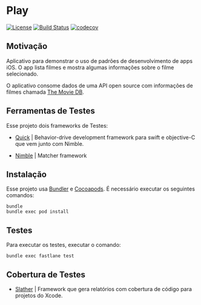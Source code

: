 # Play

[![License](http://img.shields.io/badge/license-MIT-green.svg?style=flat)](https://github.com/douglastaquary/play/blob/master/LICENSE)
[![Build Status](https://img.shields.io/travis/douglastaquary/play/master.svg?style=flat)](https://travis-ci.org/douglastaquary/play)
[![codecov](https://codecov.io/gh/douglastaquary/play/branch/master/graph/badge.svg)](https://codecov.io/gh/douglastaquary/play)


## Motivação

Aplicativo para demonstrar o uso de padrões de desenvolvimento de apps iOS. O app lista filmes e mostra algumas informações sobre o filme selecionado. 

O aplicativo consome dados de uma API open source com informações de filmes chamada [The Movie DB](https://www.themoviedb.org/documentation/api?language=pt-BR).

## Ferramentas de Testes

Esse projeto dois frameworks de Testes:

- [Quick](https://github.com/Quick/Quick) |  Behavior-drive development framework para swift e objective-C que vem junto com Nimble.

- [Nimble](https://github.com/Quick/Nimble) | Matcher framework

## Instalação

Esse projeto usa [Bundler](http://bundler.io) e [Cocoapods](https://cocoapods.org). É necessário executar os seguintes comandos:

```
bundle
bundle exec pod install
```

## Testes 

Para executar os testes, executar o comando: 

```
bundle exec fastlane test
```

## Cobertura de Testes

- [Slather](https://github.com/SlatherOrg/slather) |  Framework que gera relatórios com cobertura de código para projetos do Xcode.

